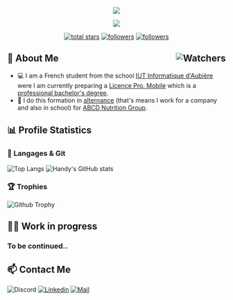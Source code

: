<p align="center">
  <img src="https://readme-typing-svg.demolab.com?size=30&duration=2000&pause=10000&color=A0A0A0&center=true&vCenter=true&width=600&font=Fira%20Code&lines=%F0%9F%91%8B+Hi,+I'm+Valentin+Clergue+%F0%9F%91%A8%E2%80%8D%F0%9F%8E%93"/>
</p>

<p align="center">
  <img src="https://readme-typing-svg.demolab.com/?font=Fira%20Code&center=true&width=640&color=A0A0A0&vCenter=true&pause=1000&duration=3000&size=22&lines=Full-stack%20mobile%20developer;Passionate%20about%20software%20engineering;And%20also%20an%20harcore%20multiplayer%20gamer"/>
</p>

<p align="center">
  <a href="https://github.com/HandyS11?tab=repositories&sort=stargazers">
    <img alt="total stars" title="Total stars on GitHub" src="https://custom-icon-badges.demolab.com/github/stars/HandyS11?color=55960c&style=for-the-badge&labelColor=488207&logo=star"/></a>
  <a href="https://github.com/HandyS11?tab=followers">
    <img alt="followers" title="Follow me on Github" src="https://custom-icon-badges.demolab.com/github/followers/HandyS11?color=236ad3&labelColor=1155ba&style=for-the-badge&logo=person-add&label=Follow&logoColor=white"/></a>
  <a href="#">
    <img alt="followers" title="Total number of views for my profile" src="https://komarev.com/ghpvc/?username=HandyS11&style=for-the-badge&logo=person-add"/></a>
</p>

<h2>🚀 About Me <img align="right" alt="Watchers" src="https://custom-icon-badges.demolab.com/github/watchers/HandyS11/HandyS11?logo=eye&style=social&logoColor=black&color=orange"></h2>

* 💻 I am a French student from the school [IUT Informatique d'Aubière](https://www.uca.fr/formation/nos-formations/catalogue-des-formations/but-informatique-clermont) were I am currently preparing a [Licence Pro. Mobile](https://iut.uca.fr/formations/lp-developpement-dapplications-pour-plateformes-mobiles) which is a [professional bachelor's degree](https://www.onisep.fr/Ressources/Univers-Formation/Formations/Post-bac/licence-pro-mention-metiers-de-l-informatique-conception-developpement-et-test-de-logiciels).
* 💼 I do this formation in [alternance](https://www.onisep.fr/cap-vers-l-emploi/alternance) (that's means I work for a company and also in school) for [ABCD Nutrition Group](https://abcdnutrition.com/fr/).

## 📊 Profile Statistics

### 🧮 Langages & Git

![Top Langs](https://github-readme-stats.vercel.app/api/top-langs/?username=HandyS11&layout=compact&langs_count=10&size_weight=0&theme=transparent&count_weight=0.9&hide=dockerfile,shell,html,css,objective-c,hack)
![Handy's GitHub stats](https://github-readme-stats.vercel.app/api?username=HandyS11&count_private=true&show_icons=true&theme=transparent)

### 🏆 Trophies

![Github Trophy](https://github-profile-trophy.vercel.app/?username=HandyS11&theme=onedark&row=1&margin-w=22&no-bg=true)

## 👨‍💻 Work in progress

### To be continued..

## 📫 Contact Me

![Discord](https://img.shields.io/badge/-HandyS11%231333-blue?logo=Discord&logoColor=white&style=for-the-badge)
[![Linkedin](https://img.shields.io/badge/-LinkedIn-blue?logo=Linkedin&logoColor=white&style=for-the-badge)](https://www.linkedin.com/in/valentin-clergue-004320222/)
[![Mail](https://img.shields.io/badge/-Mail-0078D4?logo=microsoft-outlook&logoColor=white&style=for-the-badge)](mailto:valentin-clergue@orange.fr)